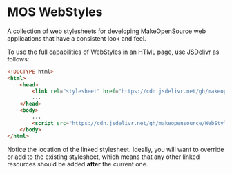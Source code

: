 # MOS WebStyles

A collection of web stylesheets for developing MakeOpenSource web applications
that have a consistent look and feel.

To use the full capabilities of WebStyles in an HTML page, use 
[JSDelivr](https://www.jsdelivr.com/) as follows:

```html
<!DOCTYPE html>
<html>
    <head>
        <link rel="stylesheet" href="https://cdn.jsdelivr.net/gh/makeopensource/WebStyles/dist/css/webstyles.css">
        ...
    </head>
    <body>
        ...
        <script src="https://cdn.jsdelivr.net/gh/makeopensource/WebStyles/dist/js/webstyles.js"></script>
    </body>
</html>
```

Notice the location of the linked stylesheet. Ideally, you will want to override
or add to the existing stylesheet, which means that any other linked resources
should be added **after** the current one.
